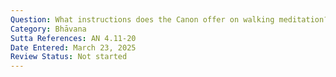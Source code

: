 ```yaml
---
Question: What instructions does the Canon offer on walking meditation?
Category: Bhāvana
Sutta References: AN 4.11-20
Date Entered: March 23, 2025
Review Status: Not started
---
```

